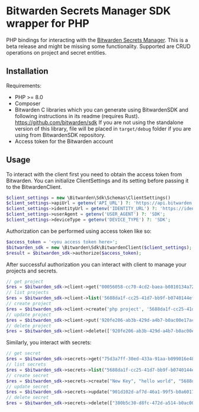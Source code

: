 # Bitwarden Secrets Manager SDK wrapper for PHP

PHP bindings for interacting with the [Bitwarden Secrets Manager]. This is a beta release and might be missing some functionality.
Supported are CRUD operations on project and secret entities.

## Installation

Requirements:
- PHP >= 8.0
- Composer
- Bitwarden C libraries which you can generate using BitwardenSDK and following instructions in its readme (requires Rust). https://github.com/bitwarden/sdk
If you are not using the standalone version of this library, file will be placed in `target/debug` folder if you are using from BitwardenSDK repository.
- Access token for the Bitwarden account


## Usage

To interact with the client first you need to obtain the access token from Bitwarden.
You can initialize ClientSettings and its setting before passing it to the BitwardenClient.

```php
$client_settings = new \Bitwarden\Sdk\Schemas\ClientSettings()
$client_settings->apiUrl = getenv('API_URL') ?: 'https://api.bitwarden.com';
$client_settings->identityUrl = getenv('IDENTITY_URL') ?: 'https://identity.bitwarden.com';
$client_settings->userAgent = getenv('USER_AGENT') ?: 'SDK';
$client_settings->deviceType = getenv('DEVICE_TYPE') ?: 'SDK';
```

Authorization can be performed using access token like so:

```php
$access_token = '<you access token here>';
$bitwarden_sdk = new \Bitwarden\Sdk\BitwardenClient($client_settings);
$result = $bitwarden_sdk->authorize($access_token);
```

After successful authorization you can interact with client to manage your projects and secrets.
```php
// get project
$res = $bitwarden_sdk->client->get("00056058-cc70-4cd2-baea-b0810134a729");
// list projects
$res = $bitwarden_sdk->client->list('5688da1f-cc25-41d7-bb9f-b0740144ef1d');
// create project
$res = $bitwarden_sdk->client->create('php project', '5688da1f-cc25-41d7-bb9f-b0740144ef1d');
// update project
$res = $bitwarden_sdk->client->put('920fe206-ab3b-429d-a4b7-b0ac00e17acf', 'php project awesome', '5688da1f-cc25-41d7-bb9f-b0740144ef1d');
// delete project
$res = $bitwarden_sdk->client->delete(['920fe206-ab3b-429d-a4b7-b0ac00e17acf']);
```

Similarly, you interact with secrets:
```php
// get secret
$res = $bitwarden_sdk->secrets->get("75d3a7ff-30ed-433a-91aa-b099016e4833");
// list secrets
$res = $bitwarden_sdk->secrets->list("5688da1f-cc25-41d7-bb9f-b0740144ef1d");
// create secret
$res = $bitwarden_sdk->secrets->create("New Key", "hello world", "5688da1f-cc25-41d7-bb9f-b0740144ef1d", ["b23818dd-827b-4a22-b97a-b07e010ae9d4"], "123");
// update secret
$res = $bitwarden_sdk->secrets->update("901d102d-af7d-46a1-99f5-b0a6017e2f07", "hello world 2", "hello", "5688da1f-cc25-41d7-bb9f-b0740144ef1d", ["b23818dd-827b-4a22-b97a-b07e010ae9d4"], "123");
// delete secret
$res = $bitwarden_sdk->secrets->delete(["380b5c30-d8fc-472d-a514-b0ac00f17071"]);
```


[Bitwarden Secrets Manager]: https://bitwarden.com/products/secrets-manager/
